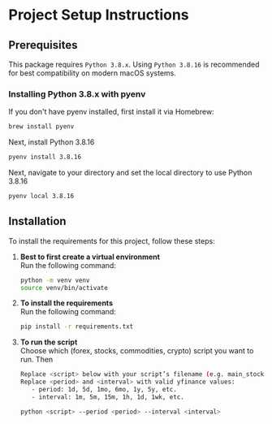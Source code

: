 # Project Setup Instructions

## Prerequisites

This package requires ``Python 3.8.x``. Using ``Python 3.8.16`` is recommended for best compatibility on modern macOS systems.

### Installing Python 3.8.x with pyenv

If you don't have pyenv installed, first install it via Homebrew:
```bash
brew install pyenv
```

Next, install Python 3.8.16
```bash
pyenv install 3.8.16
```

Next, navigate to your directory and set the local directory to use Python 3.8.16
```bash
pyenv local 3.8.16
```

## Installation  

To install the requirements for this project, follow these steps:
1. **Best to first create a virtual environment**  
   Run the following command:
   ```bash
   python -m venv venv
   source venv/bin/activate
   ```

2. **To install the requirements**  
   Run the following command:
    ```bash
    pip install -r requirements.txt
    ```
3. **To run the script**  
   Choose which (forex, stocks, commodities, crypto) script you want to run. Then
   ```bash
   Replace <script> below with your script’s filename (e.g. main_stocks.py) 
   Replace <period> and <interval> with valid yfinance values:
      - period: 1d, 5d, 1mo, 6mo, 1y, 5y, etc.
      - interval: 1m, 5m, 15m, 1h, 1d, 1wk, etc.
   
   python <script> --period <period> --interval <interval>
   ```


